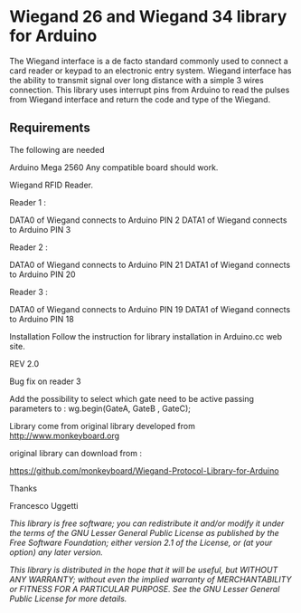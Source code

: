 # Wiegand 26 and Wiegand 34 library for Arduino


The Wiegand interface is a de facto standard commonly used to connect a card reader or keypad to an electronic entry system. Wiegand interface has the ability to transmit signal over long distance with a simple 3 wires connection. This library uses interrupt pins from Arduino to read the pulses from Wiegand interface and return the code and type of the Wiegand.

## Requirements

The following are needed

Arduino Mega 2560 Any compatible board should work.

Wiegand RFID Reader.

Reader 1 :

DATA0 of Wiegand connects to Arduino PIN 2 
DATA1 of Wiegand connects to Arduino PIN 3

Reader 2 :

DATA0 of Wiegand connects to Arduino PIN 21 
DATA1 of Wiegand connects to Arduino PIN 20

Reader 3 :

DATA0 of Wiegand connects to Arduino PIN 19 
DATA1 of Wiegand connects to Arduino PIN 18

Installation Follow the instruction for library installation in Arduino.cc web site.



REV 2.0 

Bug fix on reader 3 

Add the possibility to select which gate need to be active passing parameters to :  wg.begin(GateA, GateB , GateC);






Library come from original library developed from http://www.monkeyboard.org

original library can download from :

https://github.com/monkeyboard/Wiegand-Protocol-Library-for-Arduino

Thanks

Francesco Uggetti

*This library is free software; you can redistribute it and/or modify it under the terms of the GNU Lesser General Public License as published by the Free Software Foundation; either version 2.1 of the License, or (at your option) any later version.*

*This library is distributed in the hope that it will be useful, but WITHOUT ANY WARRANTY; without even the implied warranty of MERCHANTABILITY or FITNESS FOR A PARTICULAR PURPOSE.  See the GNU Lesser General Public License for more details.*
